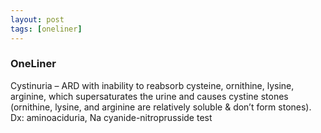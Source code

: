 ```yaml
---
layout: post
tags: [oneliner]
---
```



### OneLiner

Cystinuria – ARD with inability to reabsorb cysteine, ornithine, lysine, arginine, which supersaturates the urine and causes cystine stones (ornithine, lysine, and arginine are relatively soluble & don’t form stones). Dx: aminoaciduria, Na cyanide-nitroprusside test
